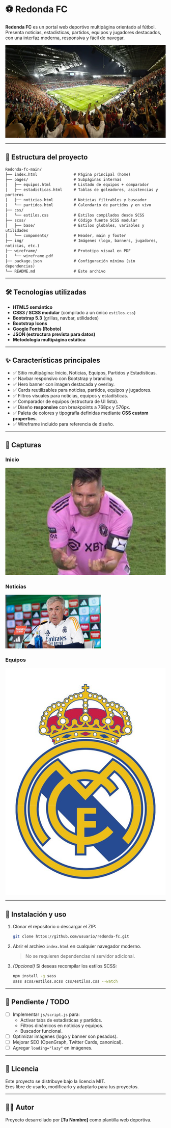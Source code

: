 # ⚽ Redonda FC

**Redonda FC** es un portal web deportivo multipágina orientado al fútbol.  
Presenta noticias, estadísticas, partidos, equipos y jugadores destacados, con una interfaz moderna, responsiva y fácil de navegar.

![Portada del sitio](img/banner.jpg)

---

## 📂 Estructura del proyecto

```
Redonda-fc-main/
├── index.html                # Página principal (home)
├── pages/                    # Subpáginas internas
│   ├── equipos.html          # Listado de equipos + comparador
│   ├── estadisticas.html     # Tablas de goleadores, asistencias y porteros
│   ├── noticias.html         # Noticias filtrables y buscador
│   └── partidos.html         # Calendario de partidos y en vivo
├── css/
│   └── estilos.css           # Estilos compilados desde SCSS
├── scss/                     # Código fuente SCSS modular
│   ├── base/                 # Estilos globales, variables y utilidades
│   └── components/           # Header, main y footer
├── img/                      # Imágenes (logo, banners, jugadores, noticias, etc.)
├── wireframe/                # Prototipo visual en PDF
│   └── wireframe.pdf
├── package.json              # Configuración mínima (sin dependencias)
└── README.md                 # Este archivo
```

---

## 🛠️ Tecnologías utilizadas

- **HTML5 semántico**  
- **CSS3 / SCSS modular** (compilado a un único `estilos.css`)  
- **Bootstrap 5.3** (grillas, navbar, utilidades)  
- **Bootstrap Icons**  
- **Google Fonts (Roboto)**  
- **JSON (estructura prevista para datos)**  
- **Metodología multipágina estática**

---

## ✨ Características principales

- ✅ Sitio multipágina: Inicio, Noticias, Equipos, Partidos y Estadísticas.  
- ✅ Navbar responsivo con Bootstrap y branding.  
- ✅ Hero banner con imagen destacada y overlay.  
- ✅ Cards reutilizables para noticias, partidos, equipos y jugadores.  
- ✅ Filtros visuales para noticias, equipos y estadísticas.  
- ✅ Comparador de equipos (estructura de UI lista).  
- ✅ Diseño **responsive** con breakpoints a 768px y 576px.  
- ✅ Paleta de colores y tipografía definidas mediante **CSS custom properties**.  
- ✅ Wireframe incluido para referencia de diseño.  

---

## 📸 Capturas

### Inicio
![Home](img/noticia1.jpg)

### Noticias
![Noticias](img/noticia2.jpg)

### Equipos
![Equipos](img/equipo1.jpg)

---

## 🚀 Instalación y uso

1. Clonar el repositorio o descargar el ZIP:  
   ```bash
   git clone https://github.com/usuario/redonda-fc.git
   ```

2. Abrir el archivo `index.html` en cualquier navegador moderno.  
   > No se requieren dependencias ni servidor adicional.

3. *(Opcional)* Si deseas recompilar los estilos SCSS:  
   ```bash
   npm install -g sass
   sass scss/estilos.scss css/estilos.css --watch
   ```

---

## 📌 Pendiente / TODO

- [ ] Implementar `js/script.js` para:
  - Activar tabs de estadísticas y partidos.
  - Filtros dinámicos en noticias y equipos.
  - Buscador funcional.  
- [ ] Optimizar imágenes (logo y banner son pesados).  
- [ ] Mejorar SEO (OpenGraph, Twitter Cards, canonical).  
- [ ] Agregar `loading="lazy"` en imágenes.  

---

## 📄 Licencia

Este proyecto se distribuye bajo la licencia MIT.  
Eres libre de usarlo, modificarlo y adaptarlo para tus proyectos.  

---

## 👨‍💻 Autor

Proyecto desarrollado por **[Tu Nombre]** como plantilla web deportiva.  
